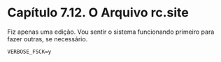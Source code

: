 # Capítulo 7.12. O Arquivo rc.site

Fiz apenas uma edição. Vou sentir o sistema funcionando primeiro para fazer outras, se necessário.

```
VERBOSE_FSCK=y

```